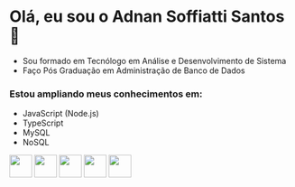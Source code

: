 # Olá, eu sou o Adnan Soffiatti Santos 🖖

- Sou formado em Tecnólogo em Análise e Desenvolvimento de Sistema
- Faço Pós Graduação em Administração de Banco de Dados


### Estou ampliando meus conhecimentos em:
- JavaScript (Node.js)
- TypeScript
- MySQL
- NoSQL

<img src="https://cdn.jsdelivr.net/gh/devicons/devicon/icons/javascript/javascript-original.svg" width="40" height="40" />     <img src="https://cdn.jsdelivr.net/gh/devicons/devicon/icons/typescript/typescript-original.svg" width="40" height="40" />     <img src="https://cdn.jsdelivr.net/gh/devicons/devicon/icons/nodejs/nodejs-original.svg" width="40" height="40" />     <img src="https://cdn.jsdelivr.net/gh/devicons/devicon/icons/mysql/mysql-original-wordmark.svg" width="40" height="40" />     <img src="https://cdn.jsdelivr.net/gh/devicons/devicon/icons/mongodb/mongodb-original-wordmark.svg" width="40" height="40" />
